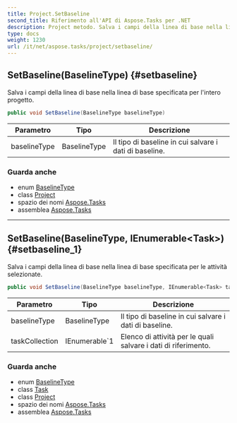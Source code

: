 ```yaml
---
title: Project.SetBaseline
second_title: Riferimento all'API di Aspose.Tasks per .NET
description: Project metodo. Salva i campi della linea di base nella linea di base specificata per lintero progetto.
type: docs
weight: 1230
url: /it/net/aspose.tasks/project/setbaseline/
---
```

## SetBaseline(BaselineType) {#setbaseline}

Salva i campi della linea di base nella linea di base specificata per l'intero progetto.

```csharp
public void SetBaseline(BaselineType baselineType)
```

| Parametro | Tipo | Descrizione |
| --- | --- | --- |
| baselineType | BaselineType | Il tipo di baseline in cui salvare i dati di baseline. |

### Guarda anche

* enum [BaselineType](../../baselinetype/)
* class [Project](../)
* spazio dei nomi [Aspose.Tasks](../../project/)
* assemblea [Aspose.Tasks](../../../)

---

## SetBaseline(BaselineType, IEnumerable&lt;Task&gt;) {#setbaseline_1}

Salva i campi della linea di base nella linea di base specificata per le attività selezionate.

```csharp
public void SetBaseline(BaselineType baselineType, IEnumerable<Task> taskCollection)
```

| Parametro | Tipo | Descrizione |
| --- | --- | --- |
| baselineType | BaselineType | Il tipo di baseline in cui salvare i dati di baseline. |
| taskCollection | IEnumerable`1 | Elenco di attività per le quali salvare i dati di riferimento. |

### Guarda anche

* enum [BaselineType](../../baselinetype/)
* class [Task](../../task/)
* class [Project](../)
* spazio dei nomi [Aspose.Tasks](../../project/)
* assemblea [Aspose.Tasks](../../../)


